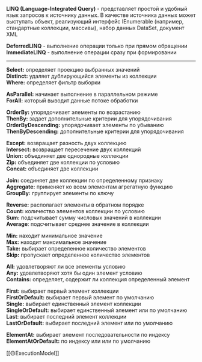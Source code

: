 **LINQ (Language-Integrated Query)** - представляет простой и удобный язык запросов к источнику данных. В качестве источника данных может выступать объект, реализующий интерфейс IEnumerable (например, стандартные коллекции, массивы), набор данных DataSet, документ XML

**DeferredLINQ** - выполнение операции только при прямом обращении  
**ImmediateLINQ** - выполнение операции сразу при формировании

---

**Select:** определяет проекцию выбранных значений  
**Distinct:** удаляет дублирующийся элементы из коллекции  
**Where:** определяет фильтр выборки

**AsParallel:** начинает выполнение в параллельном режиме  
**ForAll:** который выводит данные потоке обработки

**OrderBy:** упорядочивает элементы по возрастанию  
**ThenBy:** задает дополнительные критерии для упорядочивания  
**OrderByDescending:** упорядочивает элементы по убыванию  
**ThenByDescending:** дополнительные критерии для упорядочивания

**Except:** возвращает разность двух коллекцию  
**Intersect:** возвращает пересечение двух коллекций  
**Union:** объединяет две однородные коллекции  
**Zip:** объединяет две коллекции по условию  
**Concat:** объединяет две коллекции

**Join:** соединяет две коллекции по определенному признаку  
**Aggregate:** применяет ко всем элементам агрегатную функцию  
**GroupBy:** группирует элементы по ключу

**Reverse:** располагает элементы в обратном порядке  
**Count:** количество элементов коллекции по условию  
**Sum:** подсчитывает сумму числовых значений в коллекции  
**Average**: подсчитывает cреднее значение в коллекции

**Min:** находит минимальное значение  
**Max:** находит максимальное значение  
**Take:** выбирает определенное количество элементов  
**Skip:** пропускает определенное количество элементов

**All:** удовлетворяют ли все элементы условию  
**Any:** удовлетворяют хотя бы один элемент условию  
**Contains:** определяет, содержит ли коллекция определенный элемент

**First:** выбирает первый элемент коллекции  
**FirstOrDefault:** выбирает первый элемент по умолчанию  
**Single:** выбирает единственный элемент коллекции  
**SingleOrDefault:** выбирает единственный элемент или по умолчанию  
**Last**: выбирает последний элемент коллекции  
**LastOrDefault:** выбирает последний элемент или по умолчанию

**ElementAt:** выбирает элемент последовательности по индексу  
**ElementAtOrDefault:** по индексу или или по умолчанию

[[🟡ExecutionModel]]